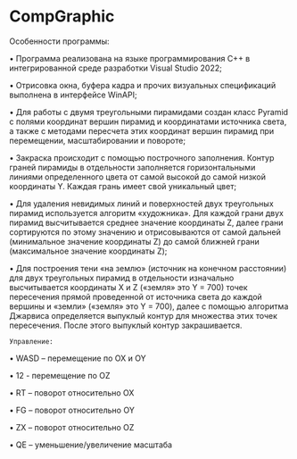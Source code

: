# CompGraphic

Особенности программы:

•	Программа реализована на языке программирования С++ в интегрированной среде разработки Visual Studio 2022;

•	Отрисовка окна, буфера кадра и прочих визуальных спецификаций выполнена в интерфейсе WinAPI;

•	Для работы с двумя треугольными пирамидами создан класс Pyramid с полями координат вершин пирамид и координатами источника света, а также с методами пересчета этих координат вершин пирамид при перемещении, масштабировании и повороте;

•	Закраска происходит с помощью построчного заполнения. Контур граней пирамиды в отдельности заполняется горизонтальными линиями определенного цвета от самой высокой до самой низкой координаты Y. Каждая грань имеет свой уникальный цвет;

•	Для удаления невидимых линий и поверхностей двух треугольных пирамид используется алгоритм «художника». Для каждой грани двух пирамид высчитывается среднее значение координаты Z, далее грани сортируются по этому значению и отрисовываются от самой дальней (минимальное значение координаты Z) до самой ближней грани (максимальное значение координаты Z);

•	Для построения тени «на землю» (источник на конечном расстоянии) для двух треугольных пирамид в отдельности изначально высчитывается координаты X и Z («земля» это Y = 700) точек пересечения прямой проведенной от источника света до каждой вершины и «земли» («земля» это Y = 700), далее с помощью алгоритма Джарвиса определяется выпуклый контур для множества этих точек пересечения. После этого выпуклый контур закрашивается.


	Управление: 
 
•	WASD – перемещение по OX и OY

•	12 - перемещение по OZ

•	RT – поворот относительно OX

•	FG – поворот относительно OY

•	ZX – поворот относительно OZ

•	QE – уменьшение/увеличение масштаба


